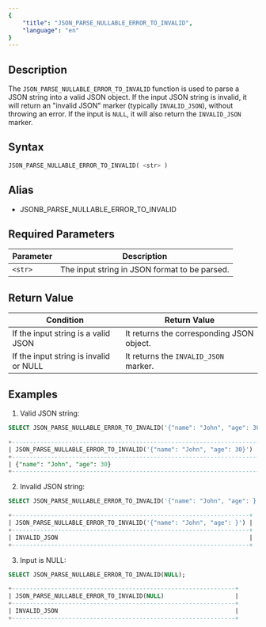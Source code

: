 ```yaml
---
{
    "title": "JSON_PARSE_NULLABLE_ERROR_TO_INVALID",
    "language": "en"
}
---
```


<!-- 
Licensed to the Apache Software Foundation (ASF) under one
or more contributor license agreements.  See the NOTICE file
distributed with this work for additional information
regarding copyright ownership.  The ASF licenses this file
to you under the Apache License, Version 2.0 (the
"License"); you may not use this file except in compliance
with the License.  You may obtain a copy of the License at

  http://www.apache.org/licenses/LICENSE-2.0

Unless required by applicable law or agreed to in writing,
software distributed under the License is distributed on an
"AS IS" BASIS, WITHOUT WARRANTIES OR CONDITIONS OF ANY
KIND, either express or implied.  See the License for the
specific language governing permissions and limitations
under the License.
-->

## Description

The `JSON_PARSE_NULLABLE_ERROR_TO_INVALID` function is used to parse a JSON string into a valid JSON object. If the input JSON string is invalid, it will return an "invalid JSON" marker (typically `INVALID_JSON`), without throwing an error. If the input is `NULL`, it will also return the `INVALID_JSON` marker.

## Syntax

```sql
JSON_PARSE_NULLABLE_ERROR_TO_INVALID( <str> )
```

## Alias

- JSONB_PARSE_NULLABLE_ERROR_TO_INVALID


## Required Parameters

| Parameter | Description                                             |
|-----------|---------------------------------------------------------|
| `<str>`   | The input string in JSON format to be parsed.           |

## Return Value

| Condition                               | Return Value                       |
|-----------------------------------------|------------------------------------|
| If the input string is a valid JSON     | It returns the corresponding JSON object. |
| If the input string is invalid or NULL  | It returns the `INVALID_JSON` marker. |

## Examples
1. Valid JSON string:

```sql
SELECT JSON_PARSE_NULLABLE_ERROR_TO_INVALID('{"name": "John", "age": 30}');
```

```sql
+----------------------------------------------------------------------+
| JSON_PARSE_NULLABLE_ERROR_TO_INVALID('{"name": "John", "age": 30}')  |
+----------------------------------------------------------------------+
| {"name": "John", "age": 30}                                          |
+----------------------------------------------------------------------+
```

2. Invalid JSON string:

```sql
SELECT JSON_PARSE_NULLABLE_ERROR_TO_INVALID('{"name": "John", "age": }');
```

```sql
+-------------------------------------------------------------------+
| JSON_PARSE_NULLABLE_ERROR_TO_INVALID('{"name": "John", "age": }') |
+-------------------------------------------------------------------+
| INVALID_JSON                                                      |
+-------------------------------------------------------------------+
```
3. Input is NULL:

```sql
SELECT JSON_PARSE_NULLABLE_ERROR_TO_INVALID(NULL);
```

```sql
+---------------------------------------------------------------+
| JSON_PARSE_NULLABLE_ERROR_TO_INVALID(NULL)                    |
+---------------------------------------------------------------+
| INVALID_JSON                                                  |
+---------------------------------------------------------------+
```